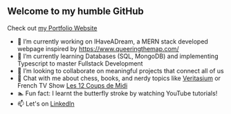 ## Welcome to my humble GitHub 
Check out [my Portfolio Website ](https://www.percynguyen.com/)
- 🔭 I’m currently working on IHaveADream, a MERN stack developed webpage inspired by https://www.queeringthemap.com/
- 🌱 I’m currently learning Databases (SQL, MongoDB) and implementing Typescript to master Fullstack Development
- 👯 I’m looking to collaborate on meaningful projects that connect all of us
- 💬 Chat with me about chess, books, and nerdy topics like [Veritasium](https://www.youtube.com/@veritasium) or French TV Show [Les 12 Coups de Midi](https://www.youtube.com/@Les12CoupsdeMidi_TF1)
- 🏊 Fun fact: I learnt the butterfly stroke by watching YouTube tutorials!
- 📫 Let's on [LinkedIn](https://www.linkedin.com/in/percynguyen/)

<!--
**PercyNguyen7/PercyNguyen7** is a ✨ _special_ ✨ repository because its `README.md` (this file) appears on your GitHub profile.

Here are some ideas to get you started:

- 🔭 I’m currently working on ...
- 🌱 I’m currently learning ...
- 👯 I’m looking to collaborate on ...
- 🤔 I’m looking for help with ...
- 💬 Ask me about ...
- 📫 How to reach me: ...
- 😄 Pronouns: ...
- ⚡ Fun fact: ...
-->
